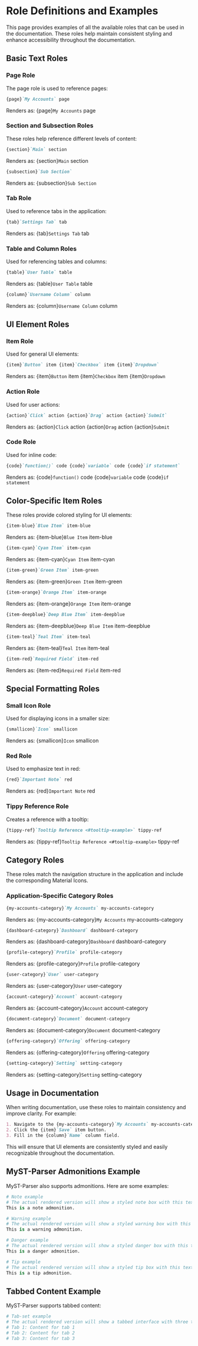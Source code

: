 # Role Definitions and Examples

This page provides examples of all the available roles that can be used in the documentation. These roles help maintain consistent styling and enhance accessibility throughout the documentation.

## Basic Text Roles

### Page Role

The page role is used to reference pages:

```markdown
{page}`My Accounts` page
```

Renders as: {page}`My Accounts` page

### Section and Subsection Roles

These roles help reference different levels of content:

```markdown
{section}`Main` section
```

Renders as: {section}`Main` section

```markdown
{subsection}`Sub Section`
```

Renders as: {subsection}`Sub Section` 

### Tab Role

Used to reference tabs in the application:

```markdown
{tab}`Settings Tab` tab
```

Renders as: {tab}`Settings Tab` tab

### Table and Column Roles

Used for referencing tables and columns:

```markdown
{table}`User Table` table
```

Renders as: {table}`User Table` table

```markdown
{column}`Username Column` column
```

Renders as: {column}`Username Column` column

## UI Element Roles

### Item Role

Used for general UI elements:

```markdown
{item}`Button` item {item}`Checkbox` item {item}`Dropdown`
```

Renders as: {item}`Button` item {item}`Checkbox` item {item}`Dropdown`

### Action Role

Used for user actions:

```markdown
{action}`Click` action {action}`Drag` action {action}`Submit`
```

Renders as: {action}`Click` action {action}`Drag` action {action}`Submit`

### Code Role

Used for inline code:

```markdown
{code}`function()` code {code}`variable` code {code}`if statement`
```

Renders as: {code}`function()` code {code}`variable` code {code}`if statement`

## Color-Specific Item Roles

These roles provide colored styling for UI elements:

```markdown
{item-blue}`Blue Item` item-blue
```

Renders as: {item-blue}`Blue Item` item-blue

```markdown
{item-cyan}`Cyan Item` item-cyan
```

Renders as: {item-cyan}`Cyan Item` item-cyan

```markdown
{item-green}`Green Item` item-green
```

Renders as: {item-green}`Green Item` item-green

```markdown
{item-orange}`Orange Item` item-orange
```

Renders as: {item-orange}`Orange Item` item-orange

```markdown
{item-deepblue}`Deep Blue Item` item-deepblue
```

Renders as: {item-deepblue}`Deep Blue Item` item-deepblue

```markdown
{item-teal}`Teal Item` item-teal
```

Renders as: {item-teal}`Teal Item` item-teal

```markdown
{item-red}`Required Field` item-red
```

Renders as: {item-red}`Required Field` item-red

## Special Formatting Roles

### Small Icon Role

Used for displaying icons in a smaller size:

```markdown
{smallicon}`Icon` smallicon
```

Renders as: {smallicon}`Icon` smallicon

### Red Role

Used to emphasize text in red:

```markdown
{red}`Important Note` red
```

Renders as: {red}`Important Note` red

### Tippy Reference Role

Creates a reference with a tooltip:

```markdown
{tippy-ref}`Tooltip Reference <#tooltip-example>` tippy-ref
```

Renders as: {tippy-ref}`Tooltip Reference <#tooltip-example>` tippy-ref

## Category Roles

These roles match the navigation structure in the application and include the corresponding Material Icons.

### Application-Specific Category Roles

```markdown
{my-accounts-category}`My Accounts` my-accounts-category
```

Renders as: {my-accounts-category}`My Accounts` my-accounts-category

```markdown
{dashboard-category}`Dashboard` dashboard-category
```

Renders as: {dashboard-category}`Dashboard` dashboard-category

```markdown
{profile-category}`Profile` profile-category
```

Renders as: {profile-category}`Profile` profile-category

```markdown
{user-category}`User` user-category
```

Renders as: {user-category}`User` user-category

```markdown
{account-category}`Account` account-category
```

Renders as: {account-category}`Account` account-category

```markdown
{document-category}`Document` document-category
```

Renders as: {document-category}`Document` document-category

```markdown
{offering-category}`Offering` offering-category
```

Renders as: {offering-category}`Offering` offering-category

```markdown
{setting-category}`Setting` setting-category
```

Renders as: {setting-category}`Setting` setting-category

## Usage in Documentation

When writing documentation, use these roles to maintain consistency and improve clarity. For example:

```markdown
1. Navigate to the {my-accounts-category}`My Accounts` my-accounts-category section.
2. Click the {item}`Save` item button.
3. Fill in the {column}`Name` column field.
```

This will ensure that UI elements are consistently styled and easily recognizable throughout the documentation.

## MyST-Parser Admonitions Example

MyST-Parser also supports admonitions. Here are some examples:

```python
# Note example
# The actual rendered version will show a styled note box with this text
This is a note admonition.
```

```python
# Warning example
# The actual rendered version will show a styled warning box with this text
This is a warning admonition.
```

```python
# Danger example
# The actual rendered version will show a styled danger box with this text
This is a danger admonition.
```

```python
# Tip example
# The actual rendered version will show a styled tip box with this text
This is a tip admonition.
```

## Tabbed Content Example

MyST-Parser supports tabbed content:

```python
# Tab-set example
# The actual rendered version will show a tabbed interface with three tabs
# Tab 1: Content for tab 1
# Tab 2: Content for tab 2
# Tab 3: Content for tab 3
